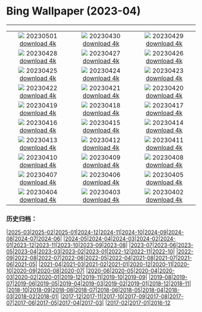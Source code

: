 # Bing Wallpaper (2023-04)
**************
| | | |
|:-:|:-:|:-:|
| ![](https://www.bing.com/th?id=OHR.QuebecCityBridge_ZH-CN9618387961_1920x1080.jpg) 20230501 [download 4k](https://www.bing.com/th?id=OHR.QuebecCityBridge_ZH-CN9618387961_UHD.jpg) | ![](https://www.bing.com/th?id=OHR.TempleE_ZH-CN9455488333_1920x1080.jpg) 20230430 [download 4k](https://www.bing.com/th?id=OHR.TempleE_ZH-CN9455488333_UHD.jpg) | ![](https://www.bing.com/th?id=OHR.JTNPMilkyWay_ZH-CN9128830420_1920x1080.jpg) 20230429 [download 4k](https://www.bing.com/th?id=OHR.JTNPMilkyWay_ZH-CN9128830420_UHD.jpg) |
| ![](https://www.bing.com/th?id=OHR.MariposaGrove_ZH-CN8957145435_1920x1080.jpg) 20230428 [download 4k](https://www.bing.com/th?id=OHR.MariposaGrove_ZH-CN8957145435_UHD.jpg) | ![](https://www.bing.com/th?id=OHR.SouthPadre_ZH-CN8788572569_1920x1080.jpg) 20230427 [download 4k](https://www.bing.com/th?id=OHR.SouthPadre_ZH-CN8788572569_UHD.jpg) | ![](https://www.bing.com/th?id=OHR.GHOAudubonDay_ZH-CN8605905801_1920x1080.jpg) 20230426 [download 4k](https://www.bing.com/th?id=OHR.GHOAudubonDay_ZH-CN8605905801_UHD.jpg) |
| ![](https://www.bing.com/th?id=OHR.AdelieWPD_ZH-CN8434233391_1920x1080.jpg) 20230425 [download 4k](https://www.bing.com/th?id=OHR.AdelieWPD_ZH-CN8434233391_UHD.jpg) | ![](https://www.bing.com/th?id=OHR.FranconianWineCellar_ZH-CN8234719750_1920x1080.jpg) 20230424 [download 4k](https://www.bing.com/th?id=OHR.FranconianWineCellar_ZH-CN8234719750_UHD.jpg) | ![](https://www.bing.com/th?id=OHR.Honnavaralavenderfields_ZH-CN8054655091_1920x1080.jpg) 20230423 [download 4k](https://www.bing.com/th?id=OHR.Honnavaralavenderfields_ZH-CN8054655091_UHD.jpg) |
| ![](https://www.bing.com/th?id=OHR.EarthDayFox_ZH-CN7926350207_1920x1080.jpg) 20230422 [download 4k](https://www.bing.com/th?id=OHR.EarthDayFox_ZH-CN7926350207_UHD.jpg) | ![](https://www.bing.com/th?id=OHR.ProcidaItaly_ZH-CN7712975930_1920x1080.jpg) 20230421 [download 4k](https://www.bing.com/th?id=OHR.ProcidaItaly_ZH-CN7712975930_UHD.jpg) | ![](https://www.bing.com/th?id=OHR.CrestedButteEclispe_ZH-CN5715446670_1920x1080.jpg) 20230420 [download 4k](https://www.bing.com/th?id=OHR.CrestedButteEclispe_ZH-CN5715446670_UHD.jpg) |
| ![](https://www.bing.com/th?id=OHR.TaiwanYuhina_ZH-CN6541884178_1920x1080.jpg) 20230419 [download 4k](https://www.bing.com/th?id=OHR.TaiwanYuhina_ZH-CN6541884178_UHD.jpg) | ![](https://www.bing.com/th?id=OHR.MPPUnesco_ZH-CN8076198158_1920x1080.jpg) 20230418 [download 4k](https://www.bing.com/th?id=OHR.MPPUnesco_ZH-CN8076198158_UHD.jpg) | ![](https://www.bing.com/th?id=OHR.MinouLighthouse_ZH-CN7940024247_1920x1080.jpg) 20230417 [download 4k](https://www.bing.com/th?id=OHR.MinouLighthouse_ZH-CN7940024247_UHD.jpg) |
| ![](https://www.bing.com/th?id=OHR.KiteDay_ZH-CN7813901578_1920x1080.jpg) 20230416 [download 4k](https://www.bing.com/th?id=OHR.KiteDay_ZH-CN7813901578_UHD.jpg) | ![](https://www.bing.com/th?id=OHR.NahargarhFort_ZH-CN7681434372_1920x1080.jpg) 20230415 [download 4k](https://www.bing.com/th?id=OHR.NahargarhFort_ZH-CN7681434372_UHD.jpg) | ![](https://www.bing.com/th?id=OHR.RedSeaStars_ZH-CN6243743747_1920x1080.jpg) 20230414 [download 4k](https://www.bing.com/th?id=OHR.RedSeaStars_ZH-CN6243743747_UHD.jpg) |
| ![](https://www.bing.com/th?id=OHR.SnowdoniaNational_ZH-CN7415540950_1920x1080.jpg) 20230413 [download 4k](https://www.bing.com/th?id=OHR.SnowdoniaNational_ZH-CN7415540950_UHD.jpg) | ![](https://www.bing.com/th?id=OHR.EuropeFromISS_ZH-CN0722816540_1920x1080.jpg) 20230412 [download 4k](https://www.bing.com/th?id=OHR.EuropeFromISS_ZH-CN0722816540_UHD.jpg) | ![](https://www.bing.com/th?id=OHR.MossyGrottoFalls_ZH-CN2490591617_1920x1080.jpg) 20230411 [download 4k](https://www.bing.com/th?id=OHR.MossyGrottoFalls_ZH-CN2490591617_UHD.jpg) |
| ![](https://www.bing.com/th?id=OHR.ElephantTwins_ZH-CN6743766062_1920x1080.jpg) 20230410 [download 4k](https://www.bing.com/th?id=OHR.ElephantTwins_ZH-CN6743766062_UHD.jpg) | ![](https://www.bing.com/th?id=OHR.LithuanianEggs_ZH-CN6609820454_1920x1080.jpg) 20230409 [download 4k](https://www.bing.com/th?id=OHR.LithuanianEggs_ZH-CN6609820454_UHD.jpg) | ![](https://www.bing.com/th?id=OHR.NIrelandGiants_ZH-CN6110576507_1920x1080.jpg) 20230408 [download 4k](https://www.bing.com/th?id=OHR.NIrelandGiants_ZH-CN6110576507_UHD.jpg) |
| ![](https://www.bing.com/th?id=OHR.KitsAspen_ZH-CN2160526845_1920x1080.jpg) 20230407 [download 4k](https://www.bing.com/th?id=OHR.KitsAspen_ZH-CN2160526845_UHD.jpg) | ![](https://www.bing.com/th?id=OHR.ArizonaPinkMoon_ZH-CN5545607389_1920x1080.jpg) 20230406 [download 4k](https://www.bing.com/th?id=OHR.ArizonaPinkMoon_ZH-CN5545607389_UHD.jpg) | ![](https://www.bing.com/th?id=OHR.QingMing2023_ZH-CN6951199028_1920x1080.jpg) 20230405 [download 4k](https://www.bing.com/th?id=OHR.QingMing2023_ZH-CN6951199028_UHD.jpg) |
| ![](https://www.bing.com/th?id=OHR.RomanBridge_ZH-CN4699931052_1920x1080.jpg) 20230404 [download 4k](https://www.bing.com/th?id=OHR.RomanBridge_ZH-CN4699931052_UHD.jpg) | ![](https://www.bing.com/th?id=OHR.HonaunauNP_ZH-CN4491662962_1920x1080.jpg) 20230403 [download 4k](https://www.bing.com/th?id=OHR.HonaunauNP_ZH-CN4491662962_UHD.jpg) | ![](https://www.bing.com/th?id=OHR.JavaBromo_ZH-CN2744043733_1920x1080.jpg) 20230402 [download 4k](https://www.bing.com/th?id=OHR.JavaBromo_ZH-CN2744043733_UHD.jpg) |

### 历史归档：

|[2025-03](/../2025-03/2025-03.md)|[2025-02](/../2025-02/2025-02.md)|[2025-01](/../2025-01/2025-01.md)|[2024-12](/../2024-12/2024-12.md)|[2024-11](/../2024-11/2024-11.md)|[2024-10](/../2024-10/2024-10.md)|[2024-09](/../2024-09/2024-09.md)|[2024-08](/../2024-08/2024-08.md)|[2024-07](/../2024-07/2024-07.md)|[2024-06](/../2024-06/2024-06.md)|
|[2024-05](/../2024-05/2024-05.md)|[2024-04](/../2024-04/2024-04.md)|[2024-03](/../2024-03/2024-03.md)|[2024-02](/../2024-02/2024-02.md)|[2024-01](/../2024-01/2024-01.md)|[2023-12](/../2023-12/2023-12.md)|[2023-11](/../2023-11/2023-11.md)|[2023-10](/../2023-10/2023-10.md)|[2023-09](/../2023-09/2023-09.md)|[2023-08](/../2023-08/2023-08.md)|
|[2023-07](/../2023-07/2023-07.md)|[2023-06](/../2023-06/2023-06.md)|[2023-05](/../2023-05/2023-05.md)|[2023-04](/2023-04.md)|[2023-03](/../2023-03/2023-03.md)|[2023-02](/../2023-02/2023-02.md)|[2023-01](/../2023-01/2023-01.md)|[2022-12](/../2022-12/2022-12.md)|[2022-11](/../2022-11/2022-11.md)|[2022-10](/../2022-10/2022-10.md)|
|[2022-09](/../2022-09/2022-09.md)|[2022-08](/../2022-08/2022-08.md)|[2022-07](/../2022-07/2022-07.md)|[2022-06](/../2022-06/2022-06.md)|[2022-05](/../2022-05/2022-05.md)|[2022-04](/../2022-04/2022-04.md)|[2021-08](/../2021-08/2021-08.md)|[2021-07](/../2021-07/2021-07.md)|[2021-06](/../2021-06/2021-06.md)|[2021-05](/../2021-05/2021-05.md)|
|[2021-04](/../2021-04/2021-04.md)|[2021-03](/../2021-03/2021-03.md)|[2021-02](/../2021-02/2021-02.md)|[2021-01](/../2021-01/2021-01.md)|[2020-12](/../2020-12/2020-12.md)|[2020-11](/../2020-11/2020-11.md)|[2020-10](/../2020-10/2020-10.md)|[2020-09](/../2020-09/2020-09.md)|[2020-08](/../2020-08/2020-08.md)|[2020-07](/../2020-07/2020-07.md)|
|[2020-06](/../2020-06/2020-06.md)|[2020-05](/../2020-05/2020-05.md)|[2020-04](/../2020-04/2020-04.md)|[2020-03](/../2020-03/2020-03.md)|[2020-02](/../2020-02/2020-02.md)|[2020-01](/../2020-01/2020-01.md)|[2019-12](/../2019-12/2019-12.md)|[2019-11](/../2019-11/2019-11.md)|[2019-10](/../2019-10/2019-10.md)|[2019-09](/../2019-09/2019-09.md)|
|[2019-08](/../2019-08/2019-08.md)|[2019-07](/../2019-07/2019-07.md)|[2019-06](/../2019-06/2019-06.md)|[2019-05](/../2019-05/2019-05.md)|[2019-04](/../2019-04/2019-04.md)|[2019-03](/../2019-03/2019-03.md)|[2019-02](/../2019-02/2019-02.md)|[2019-01](/../2019-01/2019-01.md)|[2018-12](/../2018-12/2018-12.md)|[2018-11](/../2018-11/2018-11.md)|
|[2018-10](/../2018-10/2018-10.md)|[2018-09](/../2018-09/2018-09.md)|[2018-08](/../2018-08/2018-08.md)|[2018-07](/../2018-07/2018-07.md)|[2018-06](/../2018-06/2018-06.md)|[2018-05](/../2018-05/2018-05.md)|[2018-04](/../2018-04/2018-04.md)|[2018-03](/../2018-03/2018-03.md)|[2018-02](/../2018-02/2018-02.md)|[2018-01](/../2018-01/2018-01.md)|
|[2017-12](/../2017-12/2017-12.md)|[2017-11](/../2017-11/2017-11.md)|[2017-10](/../2017-10/2017-10.md)|[2017-09](/../2017-09/2017-09.md)|[2017-08](/../2017-08/2017-08.md)|[2017-07](/../2017-07/2017-07.md)|[2017-06](/../2017-06/2017-06.md)|[2017-05](/../2017-05/2017-05.md)|[2017-04](/../2017-04/2017-04.md)|[2017-03](/../2017-03/2017-03.md)|
|[2017-02](/../2017-02/2017-02.md)|[2017-01](/../2017-01/2017-01.md)|[2016-12](/../2016-12/2016-12.md)